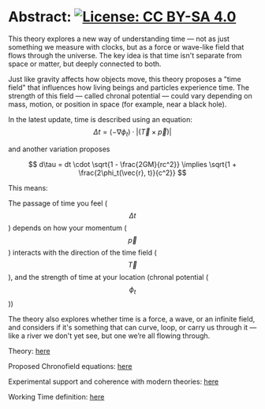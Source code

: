 # Abstract: [![License: CC BY-SA 4.0](https://img.shields.io/badge/License-CC%20BY--SA%204.0-lightgrey.svg)](https://creativecommons.org/licenses/by-sa/4.0/)



This theory explores a new way of understanding time — not as just something we measure with clocks, but as a force or wave-like field that flows through the universe. The key idea is that time isn't separate from space or matter, but deeply connected to both.

Just like gravity affects how objects move, this theory proposes a "time field" that influences how living beings and particles experience time. The strength of this field — called chronal potential — could vary depending on mass, motion, or position in space (for example, near a black hole).

In the latest update, time is described using an equation:
$$\Delta t = (-\nabla\phi_t) \cdot |(\vec{T} \times \vec{p})|$$

and another variation proposes

$$
d\tau = dt \cdot \sqrt{1 - \frac{2GM}{rc^2}} \implies \sqrt{1 + \frac{2\phi_t(\vec{r}, t)}{c^2}}
$$

This means:

The passage of time you feel ($$\Delta t$$) depends on how your momentum ($$\vec{p}$$) interacts with the direction of the time field ($$\vec{T}$$), and the strength of time at your location (chronal potential ($$\phi_t$$))

The theory also explores whether time is a force, a wave, or an infinite field, and considers if it's something that can curve, loop, or carry us through it — like a river we don't yet see, but one we’re all flowing through.

Theory: [here](theory_stub.md)

Proposed Chronofield equations: [here](genesis_eqns.md)

Experimental support and coherence with modern theories: [here](support_exp.md)

Working Time definition: [here](time_defn.md)
